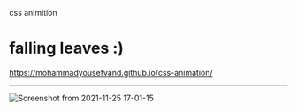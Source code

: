 
css animition

falling leaves :)
=======
https://mohammadyousefvand.github.io/css-animation/

<hr />



![Screenshot from 2021-11-25 17-01-15](https://user-images.githubusercontent.com/91375726/143858499-d63f9b40-25d3-4248-8a67-7a2bde03dd56.png)

